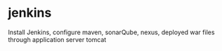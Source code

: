 # jenkins
Install Jenkins, configure maven, sonarQube, nexus, deployed war files through application server tomcat

